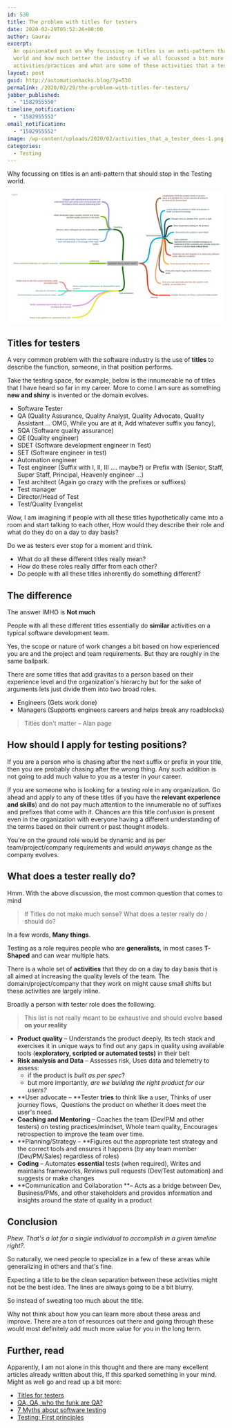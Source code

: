 ```yaml
---
id: 530
title: The problem with titles for testers
date: 2020-02-29T05:52:26+00:00
author: Gaurav
excerpt:
  An opinionated post on Why focussing on titles is an anti-pattern that should stop in the Testing
  world and how much better the industry if we all focussed a bit more on learning the
  activities/practices and what are some of these activities that a tester does.
layout: post
guid: http://automationhacks.blog/?p=530
permalink: /2020/02/29/the-problem-with-titles-for-testers/
jabber_published:
  - "1582955550"
timeline_notification:
  - "1582955552"
email_notification:
  - "1582955552"
image: /wp-content/uploads/2020/02/activities_that_a_tester_does-1.png
categories:
  - Testing
---
```


Why focussing on titles is an anti-pattern that should stop in the Testing world.

![Activities that a tester does](/assets/images/wp-content/uploads/2020/02/activities_that_a_tester_does-1.png)

## Titles for testers

A very common problem with the software industry is the use of **titles** to describe the function,
someone, in that position performs.

Take the testing space, for example, below is the innumerable no of titles that I have heard so far
in my career. More to come I am sure as something **new and shiny** is invented or the domain
evolves.

- Software Tester
- QA (Quality Assurance, Quality Analyst, Quality Advocate, Quality Assistant &#8230; OMG, While you
  are at it, Add whatever suffix you fancy),
- SQA (Software quality assurance)
- QE (Quality engineer)
- SDET (Software development engineer in Test)
- SET (Software engineer in test)
- Automation engineer
- Test engineer (Suffix with I, II, III &#8230;. maybe?) or Prefix with (Senior, Staff, Super Staff,
  Principal, Heavenly engineer &#8230;)
- Test architect (Again go crazy with the prefixes or suffixes)
- Test manager
- Director/Head of Test
- Test/Quality Evangelist

Wow, I am imagining if people with all these titles hypothetically came into a room and start
talking to each other, How would they describe their role and what do they do on a day to day basis?

Do we as testers ever stop for a moment and think.

- What do all these different titles really mean?
- How do these roles really differ from each other?
- Do people with all these titles inherently do something different?

## The difference

The answer IMHO is **Not much**

People with all these different titles essentially do **similar** activities on a typical software
development team.

Yes, the scope or nature of work changes a bit based on how experienced you are and the project and
team requirements. But they are roughly in the same ballpark.

There are some titles that add gravitas to a person based on their experience level and the
organization's hierarchy but for the sake of arguments lets just divide them into two broad roles.

- Engineers (Gets work done)
- Managers (Supports engineers careers and helps break any roadblocks)

<blockquote class="wp-block-quote">
  <p>
    Titles don't matter &#8211; Alan page
  </p>
</blockquote>

## How should I apply for testing positions?

If you are a person who is chasing after the next suffix or prefix in your title, then you are
probably chasing after the wrong thing. Any such addition is not going to add much value to you as a
tester in your career.

If you are someone who is looking for a testing role in any organization. Go ahead and apply to any
of these titles (if you have the **relevant experience and skills**) and do not pay much attention
to the innumerable no of suffixes and prefixes that come with it. Chances are this title confusion
is present even in the organization with everyone having a different understanding of the terms
based on their current or past thought models.

You're on the ground role would be dynamic and as per team/project/company requirements and would
_anyways_ change as the company evolves.

## What does a tester really do?

Hmm. With the above discussion, the most common question that comes to mind

<blockquote class="wp-block-quote">
  <p>
    If Titles do not make much sense? What does a tester really do / should do?
  </p>
</blockquote>

In a few words, **Many things**.

Testing as a role requires people who are **generalists,** in most cases **T-Shaped** and can wear
multiple hats.

There is a whole set of **activities** that they do on a day to day basis that is all aimed at
increasing the quality levels of the team. The domain/project/company that they work on might cause
small shifts but these activities are largely inline.

Broadly a person with tester role does the following.

<blockquote class="wp-block-quote">
  <p>
    This list is not really meant to be exhaustive and should evolve <strong>based on your reality</strong>
  </p>
</blockquote>

- **Product quality** &#8211; Understands the product deeply, Its tech stack and exercises it in
  unique ways to find out any gaps in quality using available tools (**exploratory, scripted or
  automated tests)** in their belt
- **Risk analysis and Data** &#8211; Assesses risk, Uses data and telemetry to assess:
  - if the product is _built as per spec_?
  - but more importantly, _are we building the right product for our users?_
- **User advocate &#8211; **Tester **tries** to think like a user, Thinks of user journey flows, 
  Questions the product on whether it does meet the user's need.
- **Coaching and Mentoring** &#8211; Coaches the team (Dev/PM and other testers) on testing
  practices/mindset, Whole team quality, Encourages retrospection to improve the team over time.
- **Planning/Strategy &#8211; **Figures out the appropriate test strategy and the correct tools and
  ensures it happens (by any team member (Dev/PM/Sales) regardless of roles)
- **Coding** &#8211; Automates **essential** tests (when required), Writes and maintains frameworks,
  Reviews pull requests (Dev/Test automation) and suggests or make changes
- **Communication and Collaboration **&#8211; Acts as a bridge between Dev, Business/PMs, and other
  stakeholders and provides information and insights around the state of quality in a product

## Conclusion

_Phew. That's a lot for a single individual to accomplish in a given timeline right?._

So naturally, we need people to specialize in a few of these areas while generalizing in others and
that's fine.

Expecting a title to be the clean separation between these activities might not be the best idea.
The lines are always going to be a bit blurry.

So instead of sweating too much about the title.

Why not think about how you can learn more about these areas and improve. There are a ton of
resources out there and going through these would most definitely add much more value for you in the
long term.

## Further, read

Apparently, I am not alone in this thought and there are many excellent articles already written
about this, If this sparked something in your mind. Might as well go and read up a bit more:

- [Titles for testers](https://angryweasel.com/blog/titles-for-testers/)
- [QA, QA, who the funk are QA?](https://blog.scottlogic.com/2018/04/12/qa-qa-who-the-funk.html)
- <a href="http://automationhacks.blog/2019/06/26/7-myths-about-software-testing/" target="_blank" rel="noopener">7
  Myths about software testing</a>
- <a href="http://automationhacks.blog/2018/10/25/testing-first-principles/" target="_blank" rel="noopener">Testing:
  First principles</a>

